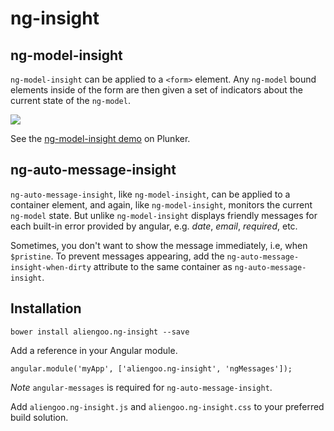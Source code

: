 # ng-insight

## ng-model-insight

```ng-model-insight``` can be applied to a ```<form>``` element.  Any ```ng-model``` bound elements inside of the form are then given
a set of indicators about the current state of the ```ng-model```.

![](https://raw.githubusercontent.com/aliengoo/aliengoo.ng-insight/master/images/aliengoo-ng-insight-sample.gif)

See the [ng-model-insight demo](http://plnkr.co/edit/bhCXJdfOMSphN7RK0iae?p=preview) on Plunker.

## ng-auto-message-insight

```ng-auto-message-insight```, like ```ng-model-insight```, can be applied to a container element, and again, like ```ng-model-insight```, monitors the
current ```ng-model``` state.  But unlike ```ng-model-insight``` displays friendly messages for each built-in error provided by angular, e.g. _date_, _email_, _required_,
etc.

Sometimes, you don't want to show the message immediately, i.e, when ```$pristine```.  To prevent messages appearing, add the ```ng-auto-message-insight-when-dirty``` attribute
to the same container as ```ng-auto-message-insight```.

## Installation

	bower install aliengoo.ng-insight --save
	
Add a reference in your Angular module.

	angular.module('myApp', ['aliengoo.ng-insight', 'ngMessages']);

*Note* ```angular-messages``` is required for ```ng-auto-message-insight```.

Add ```aliengoo.ng-insight.js``` and ```aliengoo.ng-insight.css``` to your preferred build solution.
